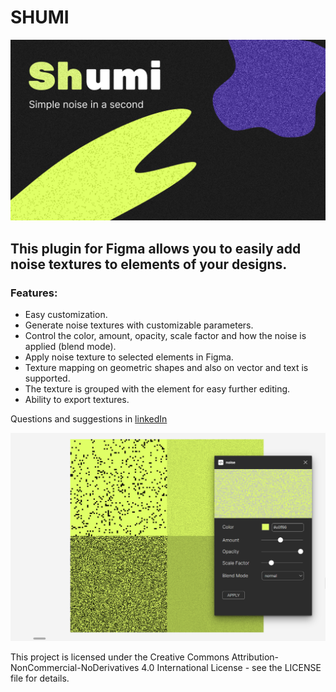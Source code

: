 # SHUMI

<img src="./shumiImg/shumi_coverArt.png" alt="cover art">

## This plugin for Figma allows you to easily add noise textures to elements of your designs.

### Features:

- Easy customization.
- Generate noise textures with customizable parameters.
- Control the color, amount, opacity, scale factor and how the noise is applied (blend mode).
- Apply noise texture to selected elements in Figma.
- Texture mapping on geometric shapes and also on vector and text is supported.
- The texture is grouped with the element for easy further editing.
- Ability to export textures.

Questions and suggestions in <a href="https://www.linkedin.com/in/borschevsky">linkedIn</a>

<img src="./shumiImg/shumiPeview.png" alt="preview">

This project is licensed under the Creative Commons Attribution-NonCommercial-NoDerivatives 4.0 International License - see the LICENSE file for details.
